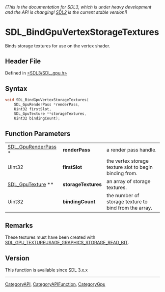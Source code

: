 ###### (This is the documentation for SDL3, which is under heavy development and the API is changing! [SDL2](https://wiki.libsdl.org/SDL2/) is the current stable version!)
# SDL_BindGpuVertexStorageTextures

Binds storage textures for use on the vertex shader.

## Header File

Defined in [<SDL3/SDL_gpu.h>](https://github.com/libsdl-org/SDL/blob/main/include/SDL3/SDL_gpu.h)

## Syntax

```c
void SDL_BindGpuVertexStorageTextures(
    SDL_GpuRenderPass *renderPass,
    Uint32 firstSlot,
    SDL_GpuTexture **storageTextures,
    Uint32 bindingCount);
```

## Function Parameters

|                                          |                     |                                                        |
| ---------------------------------------- | ------------------- | ------------------------------------------------------ |
| [SDL_GpuRenderPass](SDL_GpuRenderPass) * | **renderPass**      | a render pass handle.                                  |
| Uint32                                   | **firstSlot**       | the vertex storage texture slot to begin binding from. |
| [SDL_GpuTexture](SDL_GpuTexture) **      | **storageTextures** | an array of storage textures.                          |
| Uint32                                   | **bindingCount**    | the number of storage texture to bind from the array.  |

## Remarks

These textures must have been created with
[SDL_GPU_TEXTUREUSAGE_GRAPHICS_STORAGE_READ_BIT](SDL_GPU_TEXTUREUSAGE_GRAPHICS_STORAGE_READ_BIT).

## Version

This function is available since SDL 3.x.x

----
[CategoryAPI](CategoryAPI), [CategoryAPIFunction](CategoryAPIFunction), [CategoryGpu](CategoryGpu)


